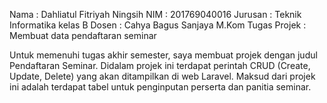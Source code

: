 Nama		: Dahliatul Fitriyah Ningsih
NIM		: 201769040016
Jurusan		: Teknik Informatika kelas B
Dosen 		: Cahya Bagus Sanjaya M.Kom
Tugas Projek	: Membuat data pendaftaran seminar

Untuk memenuhi tugas akhir semester, saya membuat projek dengan judul Pendaftaran Seminar. Didalam projek ini terdapat perintah CRUD (Create, Update, Delete)  yang akan ditampilkan di web Laravel. Maksud dari projek ini adalah terdapat tabel untuk penginputan perserta dan panitia seminar.
